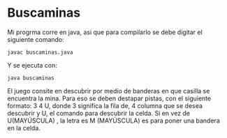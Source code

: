 # Buscaminas

Mi progrma corre en java, asi que para compilarlo se debe digitar el siguiente comando:
```
javac buscaminas.java
```

Y se ejecuta con:
```
java buscaminas
```

El juego consite en descubrir por medio de banderas en que casilla se encuentra la mina. Para eso se deben destapar pistas, con el siguiente formato: 3 4 U, donde 3 significa la fila de, 4 columna que se desea descubrir y U, el comando para descubrir la celda. Si en vez de U(MAYÚSCULA) , la letra es  M (MAYÚSCULA) es para poner una bandera en la celda.

